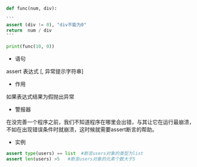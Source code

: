 ```python

def func(num, div):

​```
assert (div != 0), "div不能为0"
return  num / div
​```

print(func(10, 0))
```



- 语句

assert 表达式 [, 异常提示字符串]

- 作用

如果表达式结果为假抛出异常

- 警报器

在没完善一个程序之前，我们不知道程序在哪里会出错，与其让它在运行最崩溃，不如在出现错误条件时就崩溃，这时候就需要assert断言的帮助。

- 实例

```python
assert type(users) == list  #断言users对象的类型为list
assert len(users) >5   #断言users对象的元素个数大于5
```

